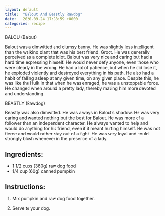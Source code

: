 ```yaml
---
layout: default
title:  "Balout And Beastly Rawdog"
date:   2020-09-24 17:18:59 +0000
categories: recipe
---
```

BALOU (Balout)

Balout was a dimwitted and clumsy bunny. He was slightly less intelligent than the walking plant that was his best friend, Groot. He was generally perceived as a complete idiot. Balout was very nice and caring but had a hard time expressing himself. He would never defy anyone, even those who were clearly in the wrong. He had a lot of patience, but when he did lose it, he exploded violently and destroyed everything in his path. He also had a habit of falling asleep at any given time, on any given place. Despite this, he was like the Hulk in that when he was enraged, he was a unstoppable force. He changed when around a pretty lady, thereby making him more devoted and understanding.

BEASTLY (Rawdog)

Beastly was also dimwitted. He was always in Balout’s shadow. He was very caring and wanted nothing but the best for Balout. He was more of a follower than an independent character. He always wanted to help and would do anything for his friend, even if it meant hurting himself. He was not fierce and would rather stay out of a fight. He was very loyal and could strongly blush whenever in the presence of a lady.


## Ingredients:

- 1 1/2 cups (360g) raw dog food
- 1/4 cup (60g) canned pumpkin

## Instructions:

1. Mix pumpkin and raw dog food together.

2. Serve to your dog.

